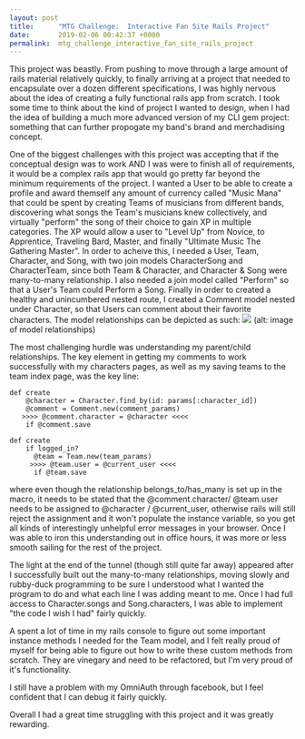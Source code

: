 ```yaml
---
layout: post
title:      "MTG Challenge:  Interactive Fan Site Rails Project"
date:       2019-02-06 00:42:37 +0000
permalink:  mtg_challenge_interactive_fan_site_rails_project
---
```



This project was beastly. From pushing to move through a large amount of rails material relatively quickly, to finally arriving at a project that needed to encapsulate over a dozen different specifications, I was highly nervous about the idea of creating a fully functional rails app from scratch. I took some time to think about the kind of project I wanted to design, when I had the idea of building a much more advanced version of my CLI gem project: something that can further propogate my band's brand and merchadising concept.

One of the biggest challenges with this project was accepting that if the conceptual design was to work AND I was were to finish all of requirements, it would be a complex rails app that would go pretty far beyond the minimum requirements of the project. I wanted a User to be able to create a profile and award themself any amount of currency called "Music Mana" that could be spent by creating Teams of musicians from different bands, discovering what songs the Team's musicians knew collectively, and virtually "perform" the song of their choice to gain XP in multiple categories. The XP would allow a user to "Level Up" from Novice, to Apprentice, Traveling Bard, Master, and finally "Ultimate Music The Gathering Master". In order to acheive this, I needed a User, Team, Character, and Song, with two join models CharacterSong and CharacterTeam, since both Team & Character, and Character & Song were many-to-many relationship. I also needed a join model called "Perform" so that a User's Team could Perform a Song. Finally in order to created a healthy and unincumbered nested route, I created a Comment model nested under Character, so that Users can comment about their favorite characters.  The model relationships can be depicted as such:
![](https://docs.google.com/drawings/d/1Zf2dCCivE7D1VWiXGl6ZyGAAdM6MiYSuqvE2fDCf5u8/edit?usp=sharing)
(alt: image of model relationships)

The most challenging hurdle was understanding my parent/child relationships. The key element in getting my comments to work successfully with my characters pages, as well as my  saving teams to the team index page, was the key line:
```
def create
    @character = Character.find_by(id: params[:character_id])
    @comment = Comment.new(comment_params)
   >>>> @comment.character = @character <<<<
    if @comment.save

def create
    if logged_in?
      @team = Team.new(team_params)
     >>>> @team.user = @current_user <<<<
      if @team.save
```

where even though the relationship belongs_to/has_many is set up in the macro, it needs to be stated that the @comment.character/ @team.user needs to be assigned to @character / @current_user, otherwise rails will still reject the assignment and it won't populate the instance variable, so you get all kinds of interestingly unhelpful error messages in your browser. Once I was able to iron this understanding out in office hours, it was  more or less smooth sailing for the rest of the project. 

The light at the end of the tunnel (though still quite far away) appeared after I successfully built out the many-to-many relationships, moving slowly and rubby-duck programming to be sure I understood what I wanted the program to do and what each line I was adding meant to me. Once I had full access to Character.songs and Song.characters, I was able to implement "the code I wish I had" fairly quickly. 

A spent a lot of time in my rails console to figure out some important instance methods I needed for the Team model, and I felt really proud of myself for being able to figure out how to write these custom methods from scratch. They are vinegary and need to be refactored, but I'm very proud of it's functionality.

I still have a problem with my OmniAuth through facebook, but I feel confident that I can debug it fairly quickly.

Overall I had a great time struggling with this project and it was greatly rewarding.
